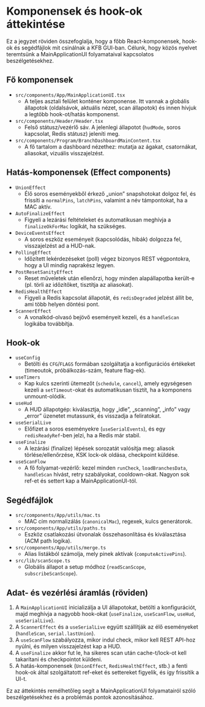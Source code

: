 # Komponensek és hook-ok áttekintése

Ez a jegyzet röviden összefoglalja, hogy a főbb React-komponensek, hook-ok és segédfájlok mit csinálnak a KFB GUI-ban. Célunk, hogy közös nyelvet teremtsünk a MainApplicationUI folyamataival kapcsolatos beszélgetésekhez.

## Fő komponensek

- `src/components/App/MainApplicationUI.tsx`
  - A teljes asztali felület konténer komponense. Itt vannak a globális állapotok (oldalsávok, aktuális nézet, scan állapotok) és innen hívjuk a legtöbb hook-ot/hatás komponenst.
- `src/components/Header/Header.tsx`
  - Felső státusz/vezérlő sáv. A jelenlegi állapotot (`hudMode`, soros kapcsolat, Redis státusz) jeleníti meg.
- `src/components/Program/BranchDashboardMainContent.tsx`
  - A fő tartalom a dashboard nézethez: mutatja az ágakat, csatornákat, aliasokat, vizuális visszajelzést.

## Hatás-komponensek (Effect components)

- `UnionEffect`
  - Élő soros eseményekből érkező „union” snapshotokat dolgoz fel, és frissíti a `normalPins`, `latchPins`, valamint a név támpontokat, ha a MAC aktív.
- `AutoFinalizeEffect`
  - Figyeli a lezárási feltételeket és automatikusan meghívja a `finalizeOkForMac` logikát, ha szükséges.
- `DeviceEventsEffect`
  - A soros eszköz eseményeit (kapcsolódás, hibák) dolgozza fel, visszajelzést ad a HUD-nak.
- `PollingEffect`
  - Időzített lekérdezéseket (poll) végez bizonyos REST végpontokra, hogy a UI mindig naprakész legyen.
- `PostResetSanityEffect`
  - Reset műveletek után ellenőrzi, hogy minden alapállapotba került-e (pl. törli az időzítőket, tisztítja az aliasokat).
- `RedisHealthEffect`
  - Figyeli a Redis kapcsolat állapotát, és `redisDegraded` jelzést állít be, ami több helyen döntési pont.
- `ScannerEffect`
  - A vonalkód-olvasó bejövő eseményeit kezeli, és a `handleScan` logikába továbbítja.

## Hook-ok

- `useConfig`
  - Betölti és `CFG`/`FLAGS` formában szolgáltatja a konfigurációs értékeket (timeoutok, próbálkozás-szám, feature flag-ek).
- `useTimers`
  - Kap kulcs szerinti ütemezőt (`schedule`, `cancel`), amely egységesen kezeli a `setTimeout`-okat és automatikusan tisztít, ha a komponens unmount-olódik.
- `useHud`
  - A HUD állapotgép: kiválasztja, hogy „idle”, „scanning”, „info” vagy „error” üzenetet mutassunk, és visszadja a feliratokat.
- `useSerialLive`
  - Előfizet a soros eseményekre (`useSerialEvents`), és egy `redisReadyRef`-ben jelzi, ha a Redis már stabil.
- `useFinalize`
  - A lezárási (finalize) lépések sorozatát valósítja meg: aliasok törlése/ellenőrzése, KSK lock-ok oldása, checkpoint küldése.
- `useScanFlow`
  - A fő folyamat-vezérlő: kezel minden `runCheck`, `loadBranchesData`, `handleScan` hívást, retry szabályokat, cooldown-okat. Nagyon sok ref-et és settert kap a MainApplicationUI-tól.

## Segédfájlok

- `src/components/App/utils/mac.ts`
  - MAC cím normalizálás (`canonicalMac`), regexek, kulcs generátorok.
- `src/components/App/utils/paths.ts`
  - Eszköz csatlakozási útvonalak összehasonlítása és kiválasztása (ACM path logika).
- `src/components/App/utils/merge.ts`
  - Alias listákból számolja, mely pinek aktívak (`computeActivePins`).
- `src/lib/scanScope.ts`
  - Globális állapot a setup módhoz (`readScanScope`, `subscribeScanScope`).

## Adat- és vezérlési áramlás (röviden)

1. A `MainApplicationUI` inicializálja a UI állapotokat, betölti a konfigurációt, majd meghívja a nagyobb hook-okat (`useFinalize`, `useScanFlow`, `useHud`, `useSerialLive`).
2. A `ScannerEffect` és a `useSerialLive` együtt szállítják az élő eseményeket (`handleScan`, `serial.lastUnion`).
3. A `useScanFlow` szabályozza, mikor indul check, mikor kell REST API-hoz nyúlni, és milyen visszajelzést kap a HUD.
4. A `useFinalize` akkor fut le, ha sikeres scan után cache-t/lock-ot kell takarítani és checkpointot küldeni.
5. A hatás-komponensek (`UnionEffect`, `RedisHealthEffect`, stb.) a fenti hook-ok által szolgáltatott ref-eket és settereket figyelik, és így frissítik a UI-t.

Ez az áttekintés remélhetőleg segít a MainApplicationUI folyamatairól szóló beszélgetésekhez és a problémás pontok azonosításához.
